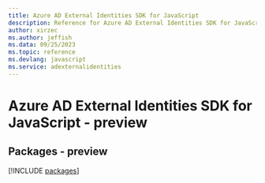 ```yaml
---
title: Azure AD External Identities SDK for JavaScript
description: Reference for Azure AD External Identities SDK for JavaScript
author: xirzec
ms.author: jeffish
ms.data: 09/25/2023
ms.topic: reference
ms.devlang: javascript
ms.service: adexternalidentities
---
```

# Azure AD External Identities SDK for JavaScript - preview
## Packages - preview
[!INCLUDE [packages](ad-external-identities-index.md)]